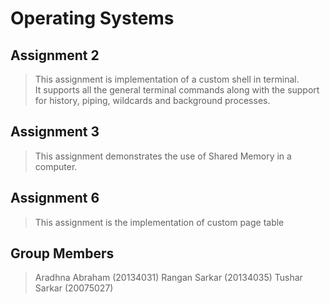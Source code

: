 # Operating Systems

## Assignment 2

>This assignment is implementation of a custom shell in terminal.  
It supports all the general terminal commands along with the support for history, piping, wildcards and background processes.

## Assignment 3

>This assignment demonstrates the use of Shared Memory in a computer.

## Assignment 6
>This assignment is the implementation of custom page table

## Group Members

> Aradhna Abraham (20134031)
> Rangan Sarkar (20134035)
> Tushar Sarkar (20075027)

